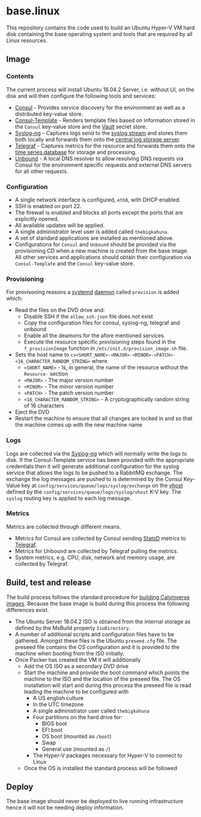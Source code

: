 # base.linux

This repository contains the code used to build an Ubuntu Hyper-V VM hard disk containing the
base operating system and tools that are required by all Linux resources.

## Image

### Contents

The current process will install Ubuntu 18.04.2 Server, i.e. without UI, on  the disk and will then
configure the following tools and services:

* [Consul](https://consul.io) - Provides service discovery for the environment as well as a distributed
  key-value store.
* [Consul-Template](https://github.com/hashicorp/consul-template) - Renders template files based on
  information stored in the `Consul` key-value store and the [Vault](https://vaultproject.io) secret
  store.
* [Syslog-ng](https://syslog-ng.org/) - Captures logs send to the
  [syslog stream](https://en.wikipedia.org/wiki/Syslog) and stores them both locally and forwards
  them onto the [central log storage server](https://github.com/Calvinverse/resource.documents.storage).
* [Telegraf](https://www.influxdata.com/time-series-platform/telegraf/) - Captures metrics for the
  resource and forwards them onto the [time series database](https://github.com/Calvinverse/resource.metrics.storage)
  for storage and processing.
* [Unbound](https://www.unbound.net/) - A local DNS resolver to allow resolving DNS requests via
  Consul for the environment specific requests and external DNS servers for all other requests.

### Configuration

* A single network interface is configured, `eth0`, with DHCP enabled.
* SSH is enabled on port 22.
* The firewall is enabled and blocks all ports except the ports that are explicitly opened.
* All available updates will be applied.
* A single administrator level user is added called `thebigkahuna`.
* A set of standard applications are installed as mentioned above.
* Configurations for `Consul` and `Unbound` should be provided via the provisioning
  CD when a new machine is created from the base image. All other services and applications should
  obtain their configuration via `Consul-Template` and the `Consul` key-value store.

### Provisioning

For provisoning reasons a [systemd](https://wiki.ubuntu.com/systemd) [daemon](https://en.wikipedia.org/wiki/Daemon_(computing))
called `provision` is added which:

* Read the files on the DVD drive and:
  * Disable SSH if the `allow_ssh.json` file does not exist
  * Copy the configuration files for consul, syslog-ng, telegraf and unbound
  * Enable all the deamons for the afore mentioned services
  * Execute the resource specific provisioning steps found in the `f_provisionImage` function in
    `/etc/init.d/provision_image.sh` file.
* Sets the host name to `cv<SHORT_NAME>-<MAJOR>-<MINOR>-<PATCH>-<16_CHARACTER_RANDOM_STRING>` where
  * `<SHORT_NAME>` - Is, in general, the name of the resource without the `Resource-` section
  * `<MAJOR>` - The major version number
  * `<MINOR>` - The minor version number
  * `<PATCH>` - The patch version number
  * `<16_CHARACTER_RANDOM_STRING>` - A cryptographically random string of 16 characters
* Eject the DVD
* Restart the machine to ensure that all changes are locked in and so that the machine comes up
  with the new machine name

### Logs

Logs are collected via the [Syslog-ng](https://syslog-ng.org/) which will normally write the logs to
disk. If the Consul-Template service has been provided with the appropriate credentials then it will
generate additional configuration for the syslog service that allows the logs to be pushed to a
RabbitMQ exchange. The exchange the log messages are pushed to is determined by the
Consul Key-Value key at `config/services/queue/logs/syslog/exchange` on the
[vhost](https://www.rabbitmq.com/vhosts.html) defined by the `config/services/queue/logs/syslog/vhost`
K-V key. The `syslog` routing key is applied to each log message.

### Metrics

Metrics are collected through different means.

* Metrics for Consul are collected by Consul sending [StatsD](https://www.consul.io/docs/agent/telemetry.html)
  metrics to [Telegraf](https://www.influxdata.com/time-series-platform/telegraf/).
* Metrics for Unbound are collected by Telegraf pulling the metrics.
* System metrics, e.g. CPU, disk, network and memory usage, are collected by Telegraf.

## Build, test and release

The build process follows the standard procedure for
[building Calvinverse images](https://www.calvinverse.net/documentation/how-to-build). Because the base
image is build during this process the following differences exist.

* The Ubuntu Server 18.04.2 ISO is obtained from the internal storage as defined by the MsBuild
  property `IsoDirectory`.
* A number of additional scripts and configuration files have to be gathered. Amongst these files is
  the Ubuntu `preseed.cfg` file. The preseed file contains the OS configuration and it is provided
  to the machine when booting from the ISO initially.
* Once Packer has created the VM it will additionally
  * Add the OS ISO as a secondary DVD drive
  * Start the machine and provide the boot command which points the machine to the ISO and the location of the preseed
    file. The OS installation will start and during this process the preseed file is read leading the machine to be
    configured with
    * A US english culture
    * In the UTC timezone
    * A single administrator user called `thebigkahuna`
    * Four partitions on the hard drive for:
      * BIOS boot
      * EFI boot
      * OS boot (mounted as `/boot`)
      * Swap
      * General use (mounted as `/`)
    * The Hyper-V packages necessary for Hyper-V to connect to Linux
  * Once the OS is installed the standard process will be followed

## Deploy

The base image should never be deployed to live running infrastructure hence it will not be needing deploy information.
